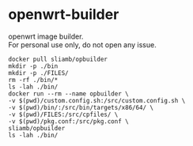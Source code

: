 # openwrt-builder
openwrt image builder.   
For personal use only, do not open any issue.   
```
docker pull sliamb/opbuilder
mkdir -p ./bin
mkdir -p ./FILES/
rm -rf ./bin/*
ls -lah ./bin/
docker run --rm --name opbuilder \
-v $(pwd)/custom.config.sh:/src/custom.config.sh \
-v $(pwd)/bin/:/src/bin/targets/x86/64/ \
-v $(pwd)/FILES:/src/cpfiles/ \
-v $(pwd)/pkg.conf:/src/pkg.conf \
sliamb/opbuilder
ls -lah ./bin/
```